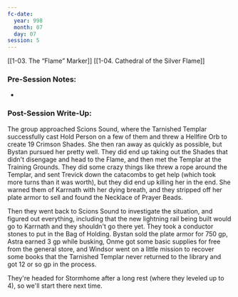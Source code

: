 ```yaml
---
fc-date:
  year: 998
  month: 07
  day: 07
session: 5
---
```

[[1-03. The “Flame” Marker]] [[1-04. Cathedral of the Silver Flame]]

### Pre-Session Notes:
* 


### Post-Session Write-Up:
The group approached Scions Sound, where the Tarnished Templar successfully cast Hold Person on a few of them and threw a Hellfire Orb to create 19 Crimson Shades. She then ran away as quickly as possible, but Bystan pursued her pretty well. They did end up taking out the Shades that didn't disengage and head to the Flame, and then met the Templar at the Training Grounds. They did some crazy things like threw a rope around the Templar, and sent Trevick down the catacombs to get help (which took more turns than it was worth), but they did end up killing her in the end. She warned them of Karrnath with her dying breath, and they stripped off her plate armor to sell and found the Necklace of Prayer Beads.

Then they went back to Scions Sound to investigate the situation, and figured out everything, including that the new lightning rail being built would go to Karrnath and they shouldn't go there yet. They took a conductor stones to put in the Bag of Holding. Bystan sold the plate armor for 750 gp, Astra earned 3 gp while busking, Onme got some basic supplies for free from the general store, and Windsor went on a little mission to recover some books that the Tarnished Templar never returned to the library and got 12 or so gp in the process.

They're headed for Stormhome after a long rest (where they leveled up to 4), so we'll start there next time.